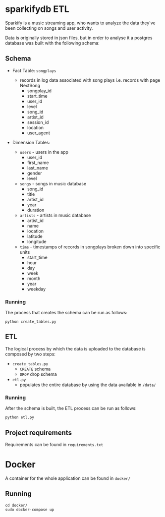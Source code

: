 # sparkifydb ETL

Sparkify is a music streaming app, who wants to analyze the data they've been collecting on songs and user activity.

Data is originally stored in json files, but in order to analyse it a postgres database was built with the following schema:
## Schema
- Fact Table: `songplays`
    - records in log data associated with song plays i.e. records with page NextSong
        - songplay_id
        - start_time
        - user_id
        - level
        - song_id
        - artist_id
        - session_id
        - location
        - user_agent

- Dimension Tables:
    - `users` - users in the app
        - user_id
        - first_name
        - last_name
        - gender
        - level
    - `songs` - songs in music database
        - song_id
        - title
        - artist_id
        - year
        - duration
    - `artists` - artists in music database
        - artist_id
        - name
        - location
        - latitude
        - longitude
    - `time` - timestamps of records in songplays broken down into specific units
        - start_time
        - hour
        - day
        - week
        - month
        - year
        - weekday
### Running
The process that creates the schema can be run as follows:
```
python create_tables.py
```

## ETL
The logical process by which the data is uploaded to the database is composed by two steps:
- `create_tables.py`
    - `CREATE` schema
    - `DROP` drop schema
- `etl.py`
    - populates the entire database by using the data available in `/data/`
    
### Running
After the schema is built, the ETL process can be run as follows:
```
python etl.py
```

## Project requirements
Requirements can be found in `requirements.txt`

# Docker
A container for the whole application can be found in `docker/`

## Running
```
cd docker/
sudo docker-compose up
```